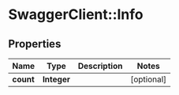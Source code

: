 # SwaggerClient::Info

## Properties
Name | Type | Description | Notes
------------ | ------------- | ------------- | -------------
**count** | **Integer** |  | [optional] 


